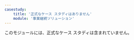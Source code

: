 ```yaml
---
casestudy:
    title: '正式なケース スタディはありません'
    module: '事業継続ソリューション'
---
```

このモジュールには、正式なケース スタディは含まれていません。 
